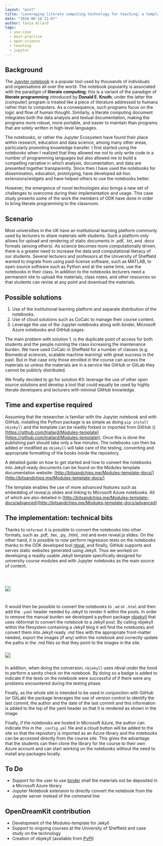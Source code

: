 ```yaml
---
layout: "post"
title: "Leveraging literate computing technology for teaching: a template web site for jupyter-based courses"
date: "2018-06-18 11:07"
author: Tania Allard
tags:
  - use-case
  - best-practice
  - open-science
  - teaching
  - jupyter
---
```


## Background

The [Jupyter notebook](http://jupyter.org/) is a popular tool used by
thousands of individuals and organisations all over the world. The
notebook popularity is associated with the paradigm of **literate
computing**; this is a variant of the paradigm of **literate
programming** introduced by **Donald E. Knuth**; under the latter the
(computer) program is treated like a piece of literature addressed to
humans rather than to computers.  As a consequence, such programs
focus on the logic and flow of human thought.  Similarly, a literate
computing document integrates both the data analysis and textual
documentation, making the programs more robust, more portable, and
easier to maintain than programs that are solely written in high-level
languages.

The notebooks, or rather the Jupyter Ecosystem have found their place
within research, education and data science, among many other areas,
particularly promoting knowledge transfer. I first started using the
notebooks when I realized that they allowed me not to only write code
in a number of programming languages but also allowed me to build a
compelling narrative in which analysis, documentation, and data are
presented together transparently. Since then I have used the notebooks
for dissemination, education, prototyping, have developed ad-hoc
extensions/widgets and have helped others to use the notebooks better.

However, the emergence of novel technologies also brings a new set of
challenges to overcome during their implementation and usage. This
case study presents some of the work the members of ODK have done in
order to bring literate programming to the classroom.

## Scenario

Most universities in the UK have an institutional learning platform
commonly used by lecturers to share materials with students.  Such a
platform only allows for upload and rendering of static documents in
.pdf, .txt, and .docx formats (among others). As science becomes more
computationally driven, there is a greater need to increase the data
and computational literacy of our students.  Several lecturers and
professors at the University of Sheffield wanted to migrate from using
paid-license software, such as MATLAB, to open source software such as
Python and at the same time, use the notebooks in their class.  In
addition to the notebooks lecturers need a permanent site to upload
the materials, class notes, and other resources so that students can
revise at any point and download the materials.

## Possible solutions

1. Use of the institutional learning platform and separate
   distribution of the notebooks.
2. Use of cloud solutions such as CoCalc to manage their course
   content.
3. Leverage the use of the Jupyter notebooks along with binder,
   Microsoft Azure notebooks and GitHub pages.

The main problem with solution 1. is the duplicate point of access for
both students and the people running the class increasing the
maintenance burden.  We have used CoCalc in Sheffield for a number of
classes (e.g. Biomedical sciences, scalable machine learning) with
great success in the past. But in that case only those enrolled in the
course can access the materials so unless the materials are in a
service like GitHub or GitLab they cannot be publicly distributed.

We finally decided to go for solution #3: leverage the use of other
open source solutions and develop a tool that could equally be used by
highly literate developers and lecturers with minimal GitHub
knowledge.

## Time and expertise required

Assuming that the researcher is familiar with the Jupyter notebook and
with GitHub, installing the Python package is as simple as doing `pip
install nbjekyll` and the template can be readily forked or imported
from GitHub
()[https://github.com/trallard/Modules-template](https://github.com/trallard/Modules-template)). Once
this is done the publishing part should take only a few minutes. The
notebooks can then be added or modified as `nbjekyll` will take care
of the testing, converting and appropriate formatting of the books
inside the repository.

A detailed guide on how to get started and how to convert the
notebooks into Jekyll ready documents can be found on the Modules
template documentation website:
[http://bitsandchips.me/Modules-template-docs/](http://bitsandchips.me/Modules-template-docs/)

The template enables the use of more advanced features such as
embedding of reveal.js slides and linking to Microsoft Azure
notebooks. All of which are also detailed in
[http://bitsandchips.me/Modules-template-docs/advanced](http://bitsandchips.me/Modules-template-docs/advanced)

## The implementation: technical bits

Thanks to `nbformat` it is possible to convert the notebooks into
other formats, such as .pdf, .tex, .py, .html, .md and even reveal.js
slides. On the other hand, it is possible to now perform regression
tests on the notebooks thanks to the ODK developed tool
[nbval](https://github.com/computationalmodelling/nbval), and finally,
GitHub supports and serves static websites generated using Jekyll.
Thus we worked on developing a readily usable Jekyll template
specifically designed for university course modules and with Jupyter
notebooks as the main source of content.

<br> <br>
<img src="{{site.url}}{{site.baseurl}}/assets/Jekyll.PNG" style="margin:10px 0; border:1px solid #b5b5b5;">
<br><br>

It would then be possible to convert the notebooks to `.md` or `.html`
and then add the `.yaml` header needed by Jekyll to render it within
the posts. In order to remove the manual burden we developed a python
package [nbjekyll](https://github.com/trallard/nbjekyll) that uses
nbformat to convert the notebook to a Jekyll post.  By calling
nbjekyll within the filesystem containing a Jekyll blog it will find
the notebooks and convert them into Jekyll ready .md files with the
appropriate front-matter needed, export the images (if any) within the
notebook and correctly update the paths in the .md files so that they
point to the images in the site.

<img src="{{site.url}}{{site.baseurl}}/assets/Jekyll-2.PNG" style="margin: 10px 0; border: 1px solid #b5b5b5;">
<br>

In addition, when doing the conversion, `nbjekyll` uses nbval under
the hood to perform a sanity check on the notebook. By doing so a
badge is added to indicate if the tests on the notebook were
successful of if there were any problems encountered during the
testing phase.

Finally, as the whole site is intended to be used in conjunction with
GitHub (or GitLab) the package leverages the use of version control to
identify the last commit, the author and the date of the last commit
and this information is added to the top of the yaml header so that it
is rendered as shown in the image.

Finally, if the notebooks are hosted in Microsoft Azure, the author
can indicate this in the `_config.yml` file and a cloud button will be
added to the site so that the repository is imported as an Azure
library and the notebooks can be accessed directly from the course
site. This gives the advantage that the students can then clone the
library for the course to their own Azure account and can start
working on the notebooks without the need to install any packages
locally.

## To Do

- Support for the user to use [binder](http://mybinder.org/) shall the
  materials not be deposited in a Microsoft Azure library
- Jupyter Notebook extension to directly convert the notebook from the
  Jupyter server instead of the command line

## OpenDreamKit contribution

- Development of the Modules-template for Jekyll
- Support to ongoing courses at the University of Sheffield and case
  study on the technology
- Creation of nbjekyll (available from [PyPI](https://pypi.org/project/nbjekyll/))
